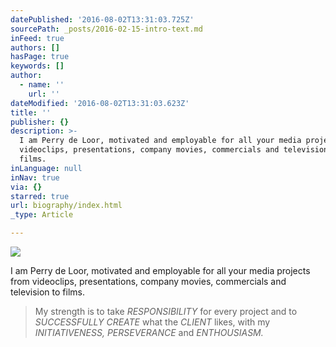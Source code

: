 ```yaml
---
datePublished: '2016-08-02T13:31:03.725Z'
sourcePath: _posts/2016-02-15-intro-text.md
inFeed: true
authors: []
hasPage: true
keywords: []
author:
  - name: ''
    url: ''
dateModified: '2016-08-02T13:31:03.623Z'
title: ''
publisher: {}
description: >-
  I am Perry de Loor, motivated and employable for all your media projects from
  videoclips, presentations, company movies, commercials and television to
  films.
inLanguage: null
inNav: true
via: {}
starred: true
url: biography/index.html
_type: Article

---
```

![](https://s3-us-west-2.amazonaws.com/the-grid-img/p/f50d555f4e1ac80ab2ea5b87ac618557c855938e.jpg)

I am Perry de Loor, motivated and employable for all your media projects from videoclips, presentations, company movies, commercials and television to films.

> My strength is to take _RESPONSIBILITY_ for every project and to _SUCCESSFULLY CREATE_ what the _CLIENT_ likes, with my _INITIATIVENESS, PERSEVERANCE_ and _ENTHOUSIASM._